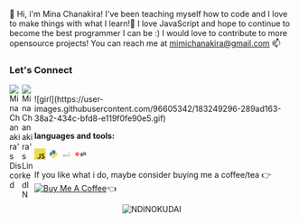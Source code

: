 👋 Hi, i'm Mina Chanakira! I've been teaching myself how to code and I love to make things with what I learn!🌱 I love JavaScript and hope to continue to become the best programmer I can be :) I would love to contribute to more opensource projects! You can reach me at mimichanakira@gmail.com 📫 

### Let's Connect
<a href="https://discord.gg/Bfzhh3mf">
  <img align="left" alt="Mina Chanakira's Discord" width="22px" src="https://raw.githubusercontent.com/peterthehan/peterthehan/master/assets/discord.svg" />
</a>

<a href="https://www.linkedin.com/in/mina-chanakira-703428124/">
  <img align="left" alt="Mina Chanakira's LinkedIN" width="22px" src="https://raw.githubusercontent.com/peterthehan/peterthehan/master/assets/linkedin.svg" />
</a>

<br />
![girl](https://user-images.githubusercontent.com/96605342/183249296-289ad163-38a2-434c-bfd8-e119f0fe90e5.gif)


**languages and tools:**  

<code><img height="20" src="https://raw.githubusercontent.com/github/explore/80688e429a7d4ef2fca1e82350fe8e3517d3494d/topics/javascript/javascript.png"></code>
<code><img height="20" src="https://raw.githubusercontent.com/github/explore/80688e429a7d4ef2fca1e82350fe8e3517d3494d/topics/python/python.png"></code>
<code><img height="20" src="https://raw.githubusercontent.com/github/explore/80688e429a7d4ef2fca1e82350fe8e3517d3494d/topics/mysql/mysql.png"></code>
<code><img height="20" src="https://raw.githubusercontent.com/github/explore/80688e429a7d4ef2fca1e82350fe8e3517d3494d/topics/git/git.png"></code>

<!--END_SECTION:waka-->

If you like what i do, maybe consider buying me a coffee/tea 👉<a href="https://www.buymeacoffee.com/mimichanakira" target="_blank"><img src="https://cdn.buymeacoffee.com/buttons/v2/default-red.png" alt="Buy Me A Coffee" width="150" ></a>👈



<p align="center"> <img src="https://github-readme-stats.vercel.app/api?username=NDINOKUDAI&show_icons=true&theme=gotham" alt="NDINOKUDAI" />




